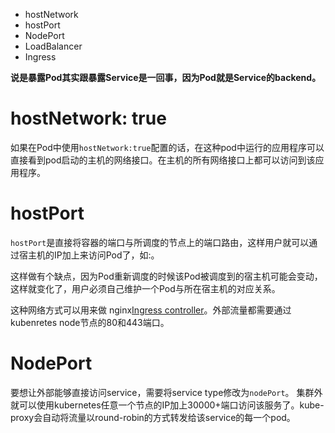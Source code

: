 *   hostNetwork
*   hostPort
*   NodePort
*   LoadBalancer
*   Ingress

**说是暴露Pod其实跟暴露Service是一回事，因为Pod就是Service的backend。**

# hostNetwork: true

如果在Pod中使用`hostNetwork:true`配置的话，在这种pod中运行的应用程序可以直接看到pod启动的主机的网络接口。在主机的所有网络接口上都可以访问到该应用程序。
 
# hostPort

`hostPort`是直接将容器的端口与所调度的节点上的端口路由，这样用户就可以通过宿主机的IP加上来访问Pod了，如:。

这样做有个缺点，因为Pod重新调度的时候该Pod被调度到的宿主机可能会变动，这样就变化了，用户必须自己维护一个Pod与所在宿主机的对应关系。

这种网络方式可以用来做 nginx[Ingress controller](https://github.com/kubernetes/ingress/tree/master/controllers/nginx)。外部流量都需要通过kubenretes node节点的80和443端口。

# NodePort
要想让外部能够直接访问service，需要将service type修改为`nodePort`。
集群外就可以使用kubernetes任意一个节点的IP加上30000+端口访问该服务了。kube-proxy会自动将流量以round-robin的方式转发给该service的每一个pod。
